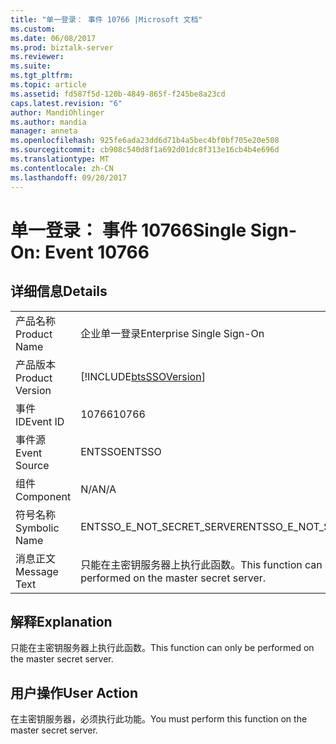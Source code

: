 ```yaml
---
title: "单一登录： 事件 10766 |Microsoft 文档"
ms.custom: 
ms.date: 06/08/2017
ms.prod: biztalk-server
ms.reviewer: 
ms.suite: 
ms.tgt_pltfrm: 
ms.topic: article
ms.assetid: fd587f5d-120b-4849-865f-f245be8a23cd
caps.latest.revision: "6"
author: MandiOhlinger
ms.author: mandia
manager: anneta
ms.openlocfilehash: 925fe6ada23dd6d71b4a5bec4bf0bf705e20e508
ms.sourcegitcommit: cb908c540d8f1a692d01dc8f313e16cb4b4e696d
ms.translationtype: MT
ms.contentlocale: zh-CN
ms.lasthandoff: 09/20/2017
---
```

# <a name="single-sign-on-event-10766"></a><span data-ttu-id="f0445-102">单一登录： 事件 10766</span><span class="sxs-lookup"><span data-stu-id="f0445-102">Single Sign-On: Event 10766</span></span>
## <a name="details"></a><span data-ttu-id="f0445-103">详细信息</span><span class="sxs-lookup"><span data-stu-id="f0445-103">Details</span></span>  
  
|||  
|-|-|  
|<span data-ttu-id="f0445-104">产品名称</span><span class="sxs-lookup"><span data-stu-id="f0445-104">Product Name</span></span>|<span data-ttu-id="f0445-105">企业单一登录</span><span class="sxs-lookup"><span data-stu-id="f0445-105">Enterprise Single Sign-On</span></span>|  
|<span data-ttu-id="f0445-106">产品版本</span><span class="sxs-lookup"><span data-stu-id="f0445-106">Product Version</span></span>|[!INCLUDE[btsSSOVersion](../includes/btsssoversion-md.md)]|  
|<span data-ttu-id="f0445-107">事件 ID</span><span class="sxs-lookup"><span data-stu-id="f0445-107">Event ID</span></span>|<span data-ttu-id="f0445-108">10766</span><span class="sxs-lookup"><span data-stu-id="f0445-108">10766</span></span>|  
|<span data-ttu-id="f0445-109">事件源</span><span class="sxs-lookup"><span data-stu-id="f0445-109">Event Source</span></span>|<span data-ttu-id="f0445-110">ENTSSO</span><span class="sxs-lookup"><span data-stu-id="f0445-110">ENTSSO</span></span>|  
|<span data-ttu-id="f0445-111">组件</span><span class="sxs-lookup"><span data-stu-id="f0445-111">Component</span></span>|<span data-ttu-id="f0445-112">N/A</span><span class="sxs-lookup"><span data-stu-id="f0445-112">N/A</span></span>|  
|<span data-ttu-id="f0445-113">符号名称</span><span class="sxs-lookup"><span data-stu-id="f0445-113">Symbolic Name</span></span>|<span data-ttu-id="f0445-114">ENTSSO_E_NOT_SECRET_SERVER</span><span class="sxs-lookup"><span data-stu-id="f0445-114">ENTSSO_E_NOT_SECRET_SERVER</span></span>|  
|<span data-ttu-id="f0445-115">消息正文</span><span class="sxs-lookup"><span data-stu-id="f0445-115">Message Text</span></span>|<span data-ttu-id="f0445-116">只能在主密钥服务器上执行此函数。</span><span class="sxs-lookup"><span data-stu-id="f0445-116">This function can only be performed on the master secret server.</span></span>|  
  
## <a name="explanation"></a><span data-ttu-id="f0445-117">解释</span><span class="sxs-lookup"><span data-stu-id="f0445-117">Explanation</span></span>  
 <span data-ttu-id="f0445-118">只能在主密钥服务器上执行此函数。</span><span class="sxs-lookup"><span data-stu-id="f0445-118">This function can only be performed on the master secret server.</span></span>  
  
## <a name="user-action"></a><span data-ttu-id="f0445-119">用户操作</span><span class="sxs-lookup"><span data-stu-id="f0445-119">User Action</span></span>  
 <span data-ttu-id="f0445-120">在主密钥服务器，必须执行此功能。</span><span class="sxs-lookup"><span data-stu-id="f0445-120">You must perform this function on the master secret server.</span></span>